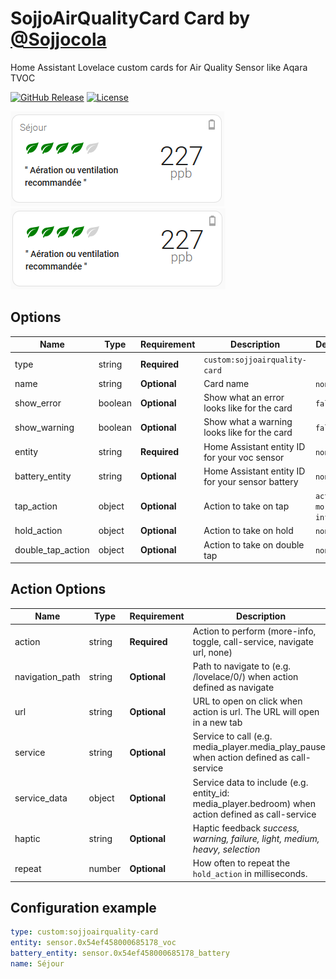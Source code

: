 # SojjoAirQualityCard Card by [@Sojjocola](https://www.github.com/Sojjocola)

Home Assistant Lovelace custom cards for Air Quality Sensor like Aqara TVOC

[![GitHub Release][releases-shield]][releases]
[![License][license-shield]](LICENSE.md)

![all](images/capture_sojjoairquality1.png) ![all](images/capture_sojjoairquality2.png)

## Options

| Name              | Type    | Requirement  | Description                                      | Default             |
| ----------------- | ------- | ------------ | ------------------------------------------------ | ------------------- |
| type              | string  | **Required** | `custom:sojjoairquality-card`                    |                     |
| name              | string  | **Optional** | Card name                                        | `none`              |
| show_error        | boolean | **Optional** | Show what an error looks like for the card       | `false`             |
| show_warning      | boolean | **Optional** | Show what a warning looks like for the card      | `false`             |
| entity            | string  | **Required** | Home Assistant entity ID for your voc sensor     | `none`              |
| battery_entity    | string  | **Optional** | Home Assistant entity ID for your sensor battery | `none`              |
| tap_action        | object  | **Optional** | Action to take on tap                            | `action: more-info` |
| hold_action       | object  | **Optional** | Action to take on hold                           | `none`              |
| double_tap_action | object  | **Optional** | Action to take on double tap                     | `none`              |

## Action Options

| Name            | Type   | Requirement  | Description                                                                                                                            | Default     |
| --------------- | ------ | ------------ | -------------------------------------------------------------------------------------------------------------------------------------- | ----------- |
| action          | string | **Required** | Action to perform (more-info, toggle, call-service, navigate url, none)                                                                | `more-info` |
| navigation_path | string | **Optional** | Path to navigate to (e.g. /lovelace/0/) when action defined as navigate                                                                | `none`      |
| url             | string | **Optional** | URL to open on click when action is url. The URL will open in a new tab                                                                | `none`      |
| service         | string | **Optional** | Service to call (e.g. media_player.media_play_pause) when action defined as call-service                                               | `none`      |
| service_data    | object | **Optional** | Service data to include (e.g. entity_id: media_player.bedroom) when action defined as call-service                                     | `none`      |
| haptic          | string | **Optional** | Haptic feedback _success, warning, failure, light, medium, heavy, selection_ | `none`      |
| repeat          | number | **Optional** | How often to repeat the `hold_action` in milliseconds.                                                                                 | `none`       |

## Configuration example

```yaml
type: custom:sojjoairquality-card
entity: sensor.0x54ef458000685178_voc
battery_entity: sensor.0x54ef458000685178_battery
name: Séjour
```

## 
[license-shield]: https://img.shields.io/github/license/sojjo-airquality-card/sojjo-airquality-card.svg?style=for-the-badge
[releases-shield]: https://img.shields.io/github/release/sojjo-airquality-card/sojjo-airquality-card.svg?style=for-the-badge
[releases]: https://github.com/Sojjocola/sojjo-airquality-card/releases
